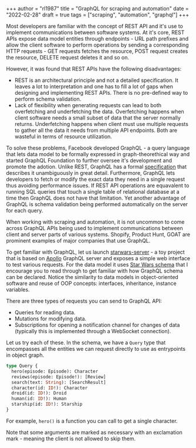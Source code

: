 +++
author = "rl1987"
title = "GraphQL for scraping and automation"
date = "2022-02-28"
draft = true
tags = ["scraping", "automation", "graphql"]
+++

Most developers are familiar with the concept of REST API and it's use to implement communications between
software systems. At it's core, REST APIs expose data model entities through endpoints - URL path prefixes
and allow the client software to perform operations by sending a corresponding HTTP requests - GET requests
fetches the resource, POST request creates the resource, DELETE request deletes it and so on.

However, it was found that REST APIs have the following disadvantages:

* REST is an architectural principle and not a detailed specification. It leaves a lot to interpretation and
one has to fill a lot of gaps when designing and implementing REST APIs. There is no pre-defined way to 
perform schema validation.
* Lack of flexibility when generating requests can lead to both overfetching and underfetching the data. 
Overfetching happens when client software needs a small subset of data that the server normally returns.
Underfetching happens when client must use multiple requests to gather all the data it needs from multiple
API endpoints. Both are wasteful in terms of resource utilization.

To solve these problems, Facebook developed GraphQL - a query language that lets data model to be formally
expressed in graph-theorethical way and started GraphQL Foundation to further oversee it's development and promote
the adotion. Unlike REST, GraphQL has a formal [specification](https://spec.graphql.org/June2018/)
that describes it unambiguously in great detail. Furthermore, GraphQL lets developers to fetch or modify the exact 
data they need in a single request thus avoiding performance issues. If REST API operations are
equavalent to running SQL queries that touch a single table of relational database at a time then GraphQL does not
have that limitation. Yet another advantage of GraphQL is schema validation being performed automatically
on the server for each query.

When working with scraping and automation, it is not uncommon to come across GraphQL APIs being used to
implement communications between client and server parts of various systems. Shopify, Product Hunt, GOAT
are prominent examples of major companies that use GraphQL.

To get familiar with GraphQL, let us launch [starwars-server](https://github.com/apollographql/starwars-server) - 
a toy project that is based on [Apollo](https://github.com/apollographql/apollo-server.git) GraphQL
server and exposes a simple web interface to test various requests. For the data model it uses 
[Star Wars schema](https://github.com/apollographql/starwars-server/blob/main/data/swapiSchema.js#L27) that
I encourage you to read through to get familiar with how GraphQL schema can be declared. Notice the 
similarity to data models in object-oriented software and reuse of OOP concepts: interfaces, inheritance,
instance variables.

There are three types of requests you can send to GraphQL API:

* Queries for reading data.
* Mutations for modifying data.
* Subscriptions for opening a notification channel for changes of data (typically this is implemented through
a WebSocket connection).

Let us try each of these. In the schema, we have a `Query` type that encompasses all the entities we can request
directly to use as entrypoints in object graph. 

```graphql
type Query {
  hero(episode: Episode): Character
  reviews(episode: Episode!): [Review]
  search(text: String): [SearchResult]
  character(id: ID!): Character
  droid(id: ID!): Droid
  human(id: ID!): Human
  starship(id: ID!): Starship
}
```

For example, `hero()` is a function you can call to get a single character.

Note that some arguments are marked as necessary with an exclamation mark - meaning the client is not
allowed to skip them.

